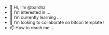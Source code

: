- 👋 Hi, I’m @bardhz
- 👀 I’m interested in ...
- 🌱 I’m currently learning ...
- 💞️ I’m looking to collaborate on bitcon template !
- 📫 How to reach me ...

<!---
bardhz/bardhz is a ✨ special ✨ repository because its `README.md` (this file) appears on your GitHub profile.
You can click the Preview link to take a look at your changes.
--->
